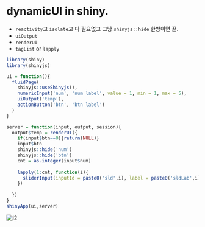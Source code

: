# dynamicUI in shiny.

- `reactivity`고 `isolate`고 다 필요없고 그냥 `shinyjs::hide` 한방이면 끝.
- `uiOutput`
- `renderUI`
- `tagList` or `lapply`

```R
library(shiny)
library(shinyjs)

ui = function(){
  fluidPage(
    shinyjs::useShinyjs(),
    numericInput('num', 'num label', value = 1, min = 1, max = 5),
    uiOutput('temp'),
    actionButton('btn', 'btn label')
  )
}

server = function(input, output, session){
  output$temp = renderUI({    
    if(input$btn==0){return(NULL)} 
    input$btn    
    shinyjs::hide('num')
    shinyjs::hide('btn')
    cnt = as.integer(input$num)
    
    lapply(1:cnt, function(i){
      sliderInput(inputId = paste0('sld',i), label = paste0('sldLab',i), min = i, max = i+5, value = i+1)
    })
  
  })
}
shinyApp(ui,server)
```

![I2](https://user-images.githubusercontent.com/6457691/74713615-4709ed80-526c-11ea-8a20-b016523012f9.gif)
